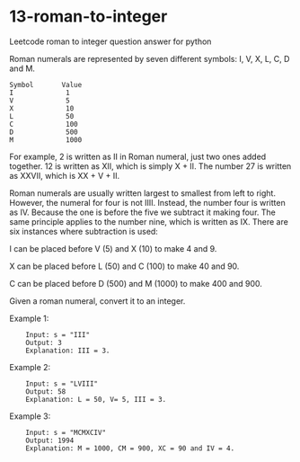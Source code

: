 # 13-roman-to-integer
Leetcode roman to integer question answer for python

Roman numerals are represented by seven different symbols: I, V, X, L, C, D and M.


    Symbol       Value
    I             1
    V             5
    X             10
    L             50
    C             100
    D             500
    M             1000
    
For example, 2 is written as II in Roman numeral, just two ones added together. 12 is written as XII, which is simply X + II. The number 27 is written as XXVII, which is XX + V + II.

Roman numerals are usually written largest to smallest from left to right. However, the numeral for four is not IIII. Instead, the number four is written as IV. Because the one is before the five we subtract it making four. The same principle applies to the number nine, which is written as IX. There are six instances where subtraction is used:

I can be placed before V (5) and X (10) to make 4 and 9. 

X can be placed before L (50) and C (100) to make 40 and 90. 

C can be placed before D (500) and M (1000) to make 400 and 900.

Given a roman numeral, convert it to an integer.

Example 1:
    
        Input: s = "III"
        Output: 3
        Explanation: III = 3.

Example 2:

        Input: s = "LVIII"
        Output: 58
        Explanation: L = 50, V= 5, III = 3.
  
Example 3:

        Input: s = "MCMXCIV"
        Output: 1994
        Explanation: M = 1000, CM = 900, XC = 90 and IV = 4.
